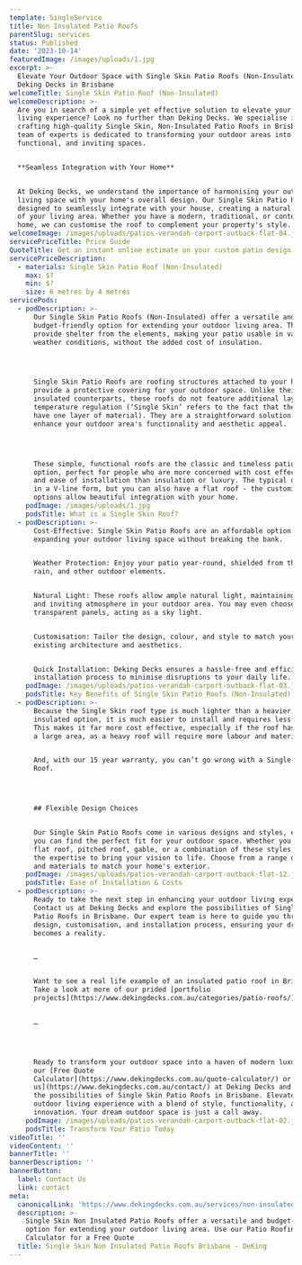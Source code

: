 ```yaml
---
template: SingleService
title: Non Insulated Patio Roofs
parentSlug: services
status: Published
date: '2023-10-14'
featuredImage: /images/uploads/1.jpg
excerpt: >-
  Elevate Your Outdoor Space with Single Skin Patio Roofs (Non-Insulated) by
  Deking Decks in Brisbane
welcomeTitle: Single Skin Patio Roof (Non-Insulated)
welcomeDescription: >-
  Are you in search of a simple yet effective solution to elevate your outdoor
  living experience? Look no further than Deking Decks. We specialise in
  crafting high-quality Single Skin, Non-Insulated Patio Roofs in Brisbane. Our
  team of experts is dedicated to transforming your outdoor areas into stylish,
  functional, and inviting spaces.


  **Seamless Integration with Your Home**


  At Deking Decks, we understand the importance of harmonising your outdoor
  living space with your home's overall design. Our Single Skin Patio Roofs are
  designed to seamlessly integrate with your house, creating a natural extension
  of your living area. Whether you have a modern, traditional, or contemporary
  home, we can customise the roof to complement your property's style.
welcomeImage: /images/uploads/patios-verandah-carport-outback-flat-04.jpg
servicePriceTitle: Price Guide
QuoteTitle: Get an instant online estimate on your custom patio design
servicePriceDescription:
  - materials: Single Skin Patio Roof (Non-Insulated)
    max: $?
    min: $?
    size: 6 metres by 4 metres
servicePods:
  - podDescription: >-
      Our Single Skin Patio Roofs (Non-Insulated) offer a versatile and
      budget-friendly option for extending your outdoor living area. These roofs
      provide shelter from the elements, making your patio usable in various
      weather conditions, without the added cost of insulation.




      Single Skin Patio Roofs are roofing structures attached to your home that
      provide a protective covering for your outdoor space. Unlike their
      insulated counterparts, these roofs do not feature additional layers for
      temperature regulation (‘Single Skin’ refers to the fact that they just
      have one layer of material). They are a straightforward solution to
      enhance your outdoor area's functionality and aesthetic appeal.




      These simple, functional roofs are the classic and timeless patio cover
      option, perfect for people who are more concerned with cost effectiveness
      and ease of installation than insulation or luxury. The typical design is
      in a V-line form, but you can also have a flat roof - the customisation
      options allow beautiful integration with your home.
    podImage: /images/uploads/1.jpg
    podsTitle: What is a Single Skin Roof?
  - podDescription: >-
      Cost-Effective: Single Skin Patio Roofs are an affordable option for
      expanding your outdoor living space without breaking the bank.


      Weather Protection: Enjoy your patio year-round, shielded from the sun,
      rain, and other outdoor elements.


      Natural Light: These roofs allow ample natural light, maintaining a bright
      and inviting atmosphere in your outdoor area. You may even choose to add
      transparent panels, acting as a sky light. 


      Customisation: Tailor the design, colour, and style to match your home's
      existing architecture and aesthetics.


      Quick Installation: Deking Decks ensures a hassle-free and efficient
      installation process to minimise disruptions to your daily life.
    podImage: /images/uploads/patios-verandah-carport-outback-flat-03.jpg
    podsTitle: Key Benefits of Single Skin Patio Roofs (Non-Insulated)
  - podDescription: >-
      Because the Single Skin roof type is much lighter than a heavier,
      insulated option, it is much easier to install and requires less support.
      This makes it far more cost effective, especially if the roof has to span
      a large area, as a heavy roof will require more labour and materials. 


      And, with our 15 year warranty, you can’t go wrong with a Single Skin
      Roof. 




      ## Flexible Design Choices


      Our Single Skin Patio Roofs come in various designs and styles, ensuring
      you can find the perfect fit for your outdoor space. Whether you prefer a
      flat roof, pitched roof, gable, or a combination of these styles, we have
      the expertise to bring your vision to life. Choose from a range of colours
      and materials to match your home's exterior.
    podImage: /images/uploads/patios-verandah-carport-outback-flat-12.jpg
    podsTitle: Ease of Installation & Costs
  - podDescription: >-
      Ready to take the next step in enhancing your outdoor living experience?
      Contact us at Deking Decks and explore the possibilities of Single Skin
      Patio Roofs in Brisbane. Our expert team is here to guide you through the
      design, customisation, and installation process, ensuring your dream patio
      becomes a reality. 


      …


      Want to see a real life example of an insulated patio roof in Brisbane?
      Take a look at more of our prided [portfolio
      projects](https://www.dekingdecks.com.au/categories/patio-roofs/).


      …




      Ready to transform your outdoor space into a haven of modern luxury? Use
      our [Free Quote
      Calculator](https://www.dekingdecks.com.au/quote-calculator/) or [Contact
      us](https://www.dekingdecks.com.au/contact/) at Deking Decks and explore
      the possibilities of Single Skin Patio Roofs in Brisbane. Elevate your
      outdoor living experience with a blend of style, functionality, and
      innovation. Your dream outdoor space is just a call away.
    podImage: /images/uploads/patios-verandah-carport-outback-flat-02.jpg
    podsTitle: Transform Your Patio Today
videoTitle: ''
videoContent: ''
bannerTitle: ''
bannerDescription: ''
bannerButton:
  label: Contact Us
  link: contact
meta:
  canonicalLink: 'https://www.dekingdecks.com.au/services/non-insulated-patio-roofs/'
  description: >-
    Single Skin Non Insulated Patio Roofs offer a versatile and budget-friendly
    option for extending your outdoor living area. Use our Patio Roofing
    Calculator for a Free Quote
  title: Single Skin Non Insulated Patio Roofs Brisbane - DeKing
---
```



